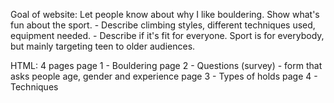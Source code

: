 Goal of website:
    Let people know about why I like bouldering.
    Show what's fun about the sport.
        - Describe climbing styles, different techniques used, equipment needed.
        - Describe if it's fit for everyone.
    Sport is for everybody, but mainly targeting teen to older audiences.

HTML:
    4 pages
    page 1 - Bouldering
    page 2 - Questions (survey)
        - form that asks people age, gender and experience
    page 3 - Types of holds 
    page 4 - Techniques